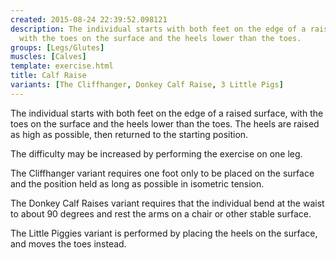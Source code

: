 ```yaml
---
created: 2015-08-24 22:39:52.098121
description: The individual starts with both feet on the edge of a raised surface,
  with the toes on the surface and the heels lower than the toes.
groups: [Legs/Glutes]
muscles: [Calves]
template: exercise.html
title: Calf Raise
variants: [The Cliffhanger, Donkey Calf Raise, 3 Little Pigs]
---
```

The individual starts with both feet on the edge of a raised surface, with the toes on the surface and the heels lower than the toes. The heels are raised as high as possible, then returned to the starting position.

The difficulty may be increased by performing the exercise on one leg.

The Cliffhanger variant requires one foot only to be placed on the surface and the position held as long as possible in isometric tension.

The Donkey Calf Raises variant requires that the individual bend at the waist to about 90 degrees and rest the arms on a chair or other stable surface.

The Little Piggies variant is performed by placing the heels on the surface, and moves the toes instead.